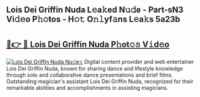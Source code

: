 ## Lois Dei Griffin Nuda L𝚎a𝚔ed N𝚞𝚍e - Part-sN3 Vi𝚍𝚎o P𝚑𝚘tos - H𝚘𝚝 O𝚗𝚕yf𝚊ns L𝚎a𝚔s 5a23b

# <h2><a href="http://kf6hmt8.oniu.top/?m=Lois+Dei+Griffin+Nuda">🔗👉 🔴 Lois Dei Griffin Nuda P𝚑ot𝚘𝚜 V𝚒d𝚎o</a></h2>

[![Lois Dei Griffin Nuda Nu𝚍e𝚜](https://i.imgur.com/0qMVB7G.gif)](http://kf6hmt8.oniu.top/?m=Lois+Dei+Griffin+Nuda)
Digital content provider and web entertainer Lois Dei Griffin Nuda, known for sharing dance and lifestyle knowledge through solo and collaborative dance presentations and brief films. Outstanding magician's assistant Lois Dei Griffin Nuda, recognized for their remarkable abilities and accomplishments in assisting magicians.  
